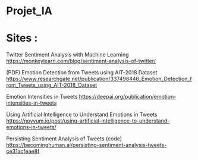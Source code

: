 # Projet_IA

# Sites : 

Twitter Sentiment Analysis with Machine Learning
https://monkeylearn.com/blog/sentiment-analysis-of-twitter/

(PDF) Emotion Detection from Tweets using AIT-2018 Dataset
https://www.researchgate.net/publication/337498446_Emotion_Detection_from_Tweets_using_AIT-2018_Dataset

Emotion Intensities in Tweets
https://deepai.org/publication/emotion-intensities-in-tweets

Using Artificial Intelligence to Understand Emotions in Tweets
https://novvum.io/post/using-artificial-intelligence-to-understand-emotions-in-tweets/

Persisting Sentiment Analysis of Tweets (code)
https://becominghuman.ai/persisting-sentiment-analysis-tweets-ce31acfeae8f